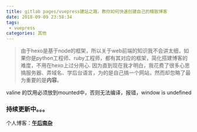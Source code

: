 ```yaml
---
title: gitlab pages/vuepress建站之路，教你如何快速创建自己的精致博客  
date: 2018-09-09 23:58:34  
tags:
 - vuepress  
categories: 其他
---
```


> 由于hexo是基于node的框架，所以关于web前端的知识我不会讲太细，如果你是python工程师、ruby工程师，都有其对应的框架，简化搭建博客的难度，不用在hexo上过分用心.
> 因为直到现在我才明白，我花费了很多心思搞服务器、弄域名、学后台语言，为的是自己搞一个网站，然而却忽略了最为重要的是**内容**。

<!-- more -->

valine 的饮用必须放到mounted中，否则无法编译，报错，window is undefined

### 持续更新中。。。

个人博客：[**午后南杂**](http://blog.recoluan.com) 